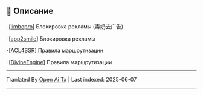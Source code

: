 ## 📃 Описание
-[[limbopro](https://github.com/axtyet/Quan-X/tree/main/limbopro)]   Блокировка рекламы (毒奶去广告)

-[[app2smile](https://github.com/axtyet/Quan-X/tree/main/app2smile)] Блокировка рекламы

-[[ACL4SSR](https://github.com/axtyet/Quan-X/tree/main/ACL4SSR)] Правила маршрутизации

-[[DivineEngine](https://github.com/axtyet/Quan-X/tree/main/DivineEngine)] Правила маршрутизации

---

Tranlated By [Open Ai Tx](https://github.com/OpenAiTx/OpenAiTx) | Last indexed: 2025-06-07

---